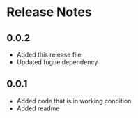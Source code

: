 # Release Notes

## 0.0.2

-   Added this release file
-   Updated fugue dependency

## 0.0.1

-   Added code that is in working condition
-   Added readme
